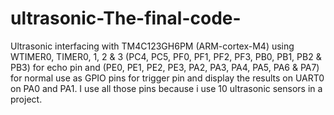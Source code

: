 # ultrasonic-The-final-code-
Ultrasonic interfacing with TM4C123GH6PM (ARM-cortex-M4) using WTIMER0, TIMER0, 1, 2 & 3 (PC4, PC5, PF0, PF1, PF2, PF3, PB0, PB1, PB2 & PB3) for echo pin and (PE0, PE1, PE2, PE3, PA2, PA3, PA4, PA5, PA6 & PA7) for normal use as GPIO pins for trigger pin and display the results on UART0 on PA0 and PA1.
I use all those pins because i use 10 ultrasonic sensors in a project.

